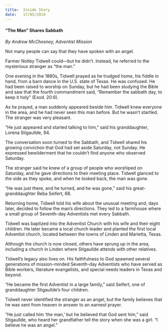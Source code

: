 ```yaml
---
title:  Inside Story
date:   17/05/2019
---
```


#### “The Man” Shares Sabbath

_By Andrew McChesney, Adventist Mission_

Not many people can say that they have spoken with an angel. 

Farmer Notley Tidwell could—but he didn’t. Instead, he referred to the mysterious stranger as “the man.”

One evening in the 1880s, Tidwell prayed as he trudged home, his fiddle in hand, from a barn dance in the U.S. state of Texas. He was confused. He had been raised to worship on Sunday, but he had been studying the Bible and saw that the fourth commandment said, “Remember the sabbath day, to keep it holy” (Exod. 20:8).

As he prayed, a man suddenly appeared beside him. Tidwell knew everyone in the area, and he had never seen this man before. But he wasn’t startled. The stranger was very pleasant.

“He just appeared and started talking to him,” said his granddaughter, Lorena Stigaullde, 94. 

The conversation soon turned to the Sabbath, and Tidwell shared his growing conviction that God had set aside Saturday, not Sunday. He expressed bewilderment that he couldn’t find anyone who observed Saturday.

The stranger said he knew of a group of people who worshiped on Saturday, and he gave directions to their meeting place. Tidwell glanced to the side as they spoke, and when he looked back, the man was gone.

“He was just there, and he turned, and he was gone,” said his great-granddaughter Reba Seifert, 68.

Returning home, Tidwell told his wife about the unusual meeting and, days later, decided to follow the man’s directions. They led to a farmhouse where a small group of Seventh-day Adventists met every Sabbath.

Tidwell was baptized into the Adventist Church with his wife and their eight children. He later became a local church leader and planted the first local Adventist church, located between the towns of Linden and Marietta, Texas. 

Although the church is now closed, others have sprung up in the area, including a church in Linden where Stigaullde attends with other relatives.

Tidwell’s legacy also lives on. His faithfulness to God spawned several generations of mission-minded Seventh-day Adventists who have served as Bible workers, literature evangelists, and special needs leaders in Texas and beyond. 

“He became the first Adventist in a large family,” said Seifert, one of granddaughter Stigaullde’s four children.

Tidwell never identified the stranger as an angel, but the family believes that he was sent from heaven in answer to an earnest prayer. 

“He just called him ‘the man,’ but he believed that God sent him,” said Stigaullde, who heard her grandfather tell the story when she was a girl. “I believe he was an angel.”